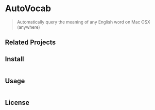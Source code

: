 # AutoVocab

> Automatically query the meaning of any English word on Mac OSX (anywhere)

## Related Projects


## Install

```
```

## Usage

```
```

## License



